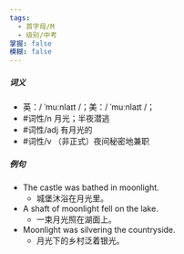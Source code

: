 ```yaml
---
tags:
  - 首字母/M
  - 级别/中考
掌握: false
模糊: false
---
```

##### 词义
- 英：/ ˈmuːnlaɪt /；美：/ ˈmuːnlaɪt /；
- #词性/n 月光；半夜潜逃
- #词性/adj 有月光的
- #词性/v （非正式）夜间秘密地兼职
##### 例句
- The castle was bathed in moonlight.
	- 城堡沐浴在月光里。
- A shaft of moonlight fell on the lake.
	- 一束月光照在湖面上。
- Moonlight was silvering the countryside.
	- 月光下的乡村泛着银光。
